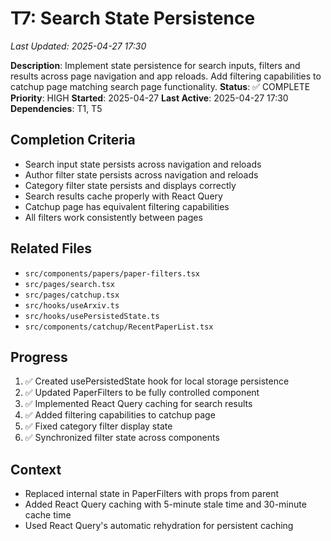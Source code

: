 # T7: Search State Persistence
*Last Updated: 2025-04-27 17:30*

**Description**: Implement state persistence for search inputs, filters and results across page navigation and app reloads. Add filtering capabilities to catchup page matching search page functionality.
**Status**: ✅ COMPLETE
**Priority**: HIGH
**Started**: 2025-04-27
**Last Active**: 2025-04-27 17:30
**Dependencies**: T1, T5

## Completion Criteria
- Search input state persists across navigation and reloads
- Author filter state persists across navigation and reloads
- Category filter state persists and displays correctly
- Search results cache properly with React Query
- Catchup page has equivalent filtering capabilities
- All filters work consistently between pages

## Related Files
- `src/components/papers/paper-filters.tsx`
- `src/pages/search.tsx`
- `src/pages/catchup.tsx`
- `src/hooks/useArxiv.ts`
- `src/hooks/usePersistedState.ts`
- `src/components/catchup/RecentPaperList.tsx`

## Progress
1. ✅ Created usePersistedState hook for local storage persistence
2. ✅ Updated PaperFilters to be fully controlled component
3. ✅ Implemented React Query caching for search results
4. ✅ Added filtering capabilities to catchup page
5. ✅ Fixed category filter display state
6. ✅ Synchronized filter state across components

## Context
- Replaced internal state in PaperFilters with props from parent
- Added React Query caching with 5-minute stale time and 30-minute cache time
- Used React Query's automatic rehydration for persistent caching